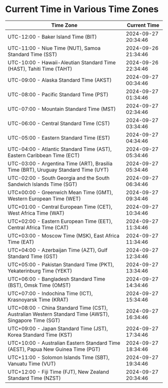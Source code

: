 # Current Time in Various Time Zones

| Time Zone | Current Time |
|-----------|--------------|
| UTC-12:00 - Baker Island Time (BIT) | 2024-09-27 20:34:46 |
| UTC-11:00 - Niue Time (NUT), Samoa Standard Time (SST) | 2024-09-26 21:34:46 |
| UTC-10:00 - Hawaii-Aleutian Standard Time (HAST), Tahiti Time (TAHT) | 2024-09-26 22:34:46 |
| UTC-09:00 - Alaska Standard Time (AKST) | 2024-09-27 00:34:46 |
| UTC-08:00 - Pacific Standard Time (PST) | 2024-09-27 01:34:46 |
| UTC-07:00 - Mountain Standard Time (MST) | 2024-09-27 02:34:46 |
| UTC-06:00 - Central Standard Time (CST) | 2024-09-27 03:34:46 |
| UTC-05:00 - Eastern Standard Time (EST) | 2024-09-27 04:34:46 |
| UTC-04:00 - Atlantic Standard Time (AST), Eastern Caribbean Time (ECT) | 2024-09-27 05:34:46 |
| UTC-03:00 - Argentina Time (ART), Brasília Time (BRT), Uruguay Standard Time (UYT) | 2024-09-27 05:34:46 |
| UTC-02:00 - South Georgia and the South Sandwich Islands Time (SGT) | 2024-09-27 06:34:46 |
| UTC±00:00 - Greenwich Mean Time (GMT), Western European Time (WET) | 2024-09-27 09:34:46 |
| UTC+01:00 - Central European Time (CET), West Africa Time (WAT) | 2024-09-27 10:34:46 |
| UTC+02:00 - Eastern European Time (EET), Central Africa Time (CAT) | 2024-09-27 11:34:46 |
| UTC+03:00 - Moscow Time (MSK), East Africa Time (EAT) | 2024-09-27 11:34:46 |
| UTC+04:00 - Azerbaijan Time (AZT), Gulf Standard Time (GST) | 2024-09-27 12:34:46 |
| UTC+05:00 - Pakistan Standard Time (PKT), Yekaterinburg Time (YEKT) | 2024-09-27 13:34:46 |
| UTC+06:00 - Bangladesh Standard Time (BST), Omsk Time (OMST) | 2024-09-27 14:34:46 |
| UTC+07:00 - Indochina Time (ICT), Krasnoyarsk Time (KRAT) | 2024-09-27 15:34:46 |
| UTC+08:00 - China Standard Time (CST), Australian Western Standard Time (AWST), Singapore Time (SGT) | 2024-09-27 16:34:46 |
| UTC+09:00 - Japan Standard Time (JST), Korea Standard Time (KST) | 2024-09-27 17:34:46 |
| UTC+10:00 - Australian Eastern Standard Time (AEST), Papua New Guinea Time (PGT) | 2024-09-27 18:34:46 |
| UTC+11:00 - Solomon Islands Time (SBT), Vanuatu Time (VUT) | 2024-09-27 19:34:46 |
| UTC+12:00 - Fiji Time (FJT), New Zealand Standard Time (NZST) | 2024-09-27 20:34:46 |
